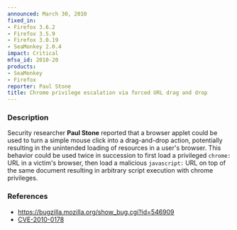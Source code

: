 ```yaml
---
announced: March 30, 2010
fixed_in:
- Firefox 3.6.2
- Firefox 3.5.9
- Firefox 3.0.19
- SeaMonkey 2.0.4
impact: Critical
mfsa_id: 2010-20
products:
- SeaMonkey
- Firefox
reporter: Paul Stone
title: Chrome privilege escalation via forced URL drag and drop
---
```


<h3>Description</h3>

<p>Security researcher <strong>Paul Stone</strong> reported that a
browser applet could be used to turn a simple mouse click into a
drag-and-drop action, potentially resulting in the unintended loading
of resources in a user's browser.  This behavior could be used twice
in succession to first load a privileged <code>chrome:</code> URL in a
victim's browser, then load a malicious <code>javascript:</code> URL
on top of the same document resulting in arbitrary script execution
with chrome privileges.</p>

<h3>References</h3>

<ul>
  <li><a href="https://bugzilla.mozilla.org/show_bug.cgi?id=546909">https://bugzilla.mozilla.org/show_bug.cgi?id=546909</a></li>
  <li><a class="ex-ref" href="http://cve.mitre.org/cgi-bin/cvename.cgi?name=CVE-2010-0178">CVE-2010-0178</a></li>
</ul>




